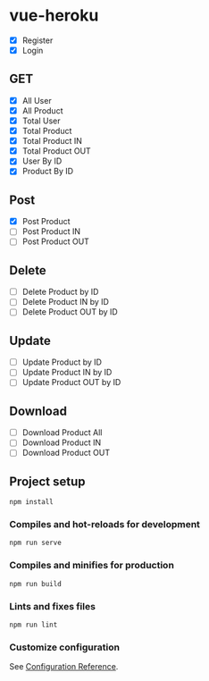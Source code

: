 # vue-heroku

-   [x] Register
-   [x] Login

## GET

-   [x] All User
-   [x] All Product
-   [x] Total User
-   [x] Total Product
-   [x] Total Product IN
-   [x] Total Product OUT
-   [x] User By ID
-   [x] Product By ID

## Post

-   [x] Post Product
-   [ ] Post Product IN
-   [ ] Post Product OUT

## Delete

-   [ ] Delete Product by ID
-   [ ] Delete Product IN by ID
-   [ ] Delete Product OUT by ID

## Update

-   [ ] Update Product by ID
-   [ ] Update Product IN by ID
-   [ ] Update Product OUT by ID

## Download

-   [ ] Download Product All
-   [ ] Download Product IN
-   [ ] Download Product OUT

## Project setup

```
npm install
```

### Compiles and hot-reloads for development

```
npm run serve
```

### Compiles and minifies for production

```
npm run build
```

### Lints and fixes files

```
npm run lint
```

### Customize configuration

See [Configuration Reference](https://cli.vuejs.org/config/).
